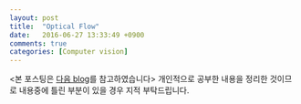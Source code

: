 ```yaml
---
layout: post
title:  "Optical Flow"
date:   2016-06-27 13:33:49 +0900
comments: true
categories: [Computer vision]
---
```


<본 포스팅은 [다음 blog](http://paeton.tistory.com/entry/%EC%98%B5%ED%8B%B0%EC%B9%BC-%ED%94%8C%EB%A1%9C%EC%9A%B0-Optical-Flow)를 참고하였습니다>
개인적으로 공부한 내용을 정리한 것이므로 내용중에 틀린 부분이 있을 경우 지적 부탁드립니다.

